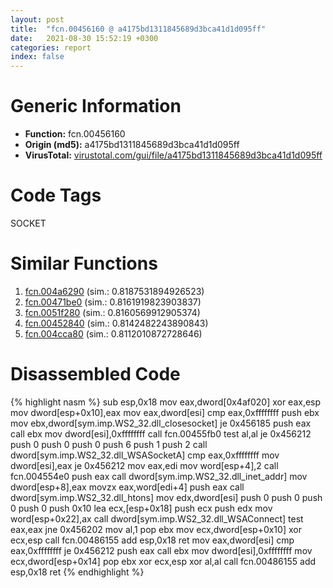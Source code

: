 ```yaml
---
layout: post
title:  "fcn.00456160 @ a4175bd1311845689d3bca41d1d095ff"
date:   2021-08-30 15:52:19 +0300
categories: report
index: false
---
```


# Generic Information
- **Function:** fcn.00456160
- **Origin (md5):** a4175bd1311845689d3bca41d1d095ff
- **VirusTotal:** [virustotal.com/gui/file/a4175bd1311845689d3bca41d1d095ff][virustotal_ref]

# Code Tags
<span class="tag" id="SOCKET">SOCKET</span>


# Similar Functions

1. [fcn.004a6290][similar_1_ref] (sim.: 0.8187531894926523)
2. [fcn.00471be0][similar_2_ref] (sim.: 0.8161919823903837)
3. [fcn.0051f280][similar_3_ref] (sim.: 0.8160569912905374)
4. [fcn.00452840][similar_4_ref] (sim.: 0.8142482243890843)
5. [fcn.004cca80][similar_5_ref] (sim.: 0.8112010872728646)


# Disassembled Code

{% highlight nasm %}
sub esp,0x18
mov eax,dword[0x4af020]
xor eax,esp
mov dword[esp+0x10],eax
mov eax,dword[esi]
cmp eax,0xffffffff
push ebx
mov ebx,dword[sym.imp.WS2_32.dll_closesocket]
je 0x456185
push eax
call ebx
mov dword[esi],0xffffffff
call fcn.00455fb0
test al,al
je 0x456212
push 0
push 0
push 0
push 6
push 1
push 2
call dword[sym.imp.WS2_32.dll_WSASocketA]
cmp eax,0xffffffff
mov dword[esi],eax
je 0x456212
mov eax,edi
mov word[esp+4],2
call fcn.004554e0
push eax
call dword[sym.imp.WS2_32.dll_inet_addr]
mov dword[esp+8],eax
movzx eax,word[edi+4]
push eax
call dword[sym.imp.WS2_32.dll_htons]
mov edx,dword[esi]
push 0
push 0
push 0
push 0
push 0x10
lea ecx,[esp+0x18]
push ecx
push edx
mov word[esp+0x22],ax
call dword[sym.imp.WS2_32.dll_WSAConnect]
test eax,eax
jne 0x456202
mov al,1
pop ebx
mov ecx,dword[esp+0x10]
xor ecx,esp
call fcn.00486155
add esp,0x18
ret 
mov eax,dword[esi]
cmp eax,0xffffffff
je 0x456212
push eax
call ebx
mov dword[esi],0xffffffff
mov ecx,dword[esp+0x14]
pop ebx
xor ecx,esp
xor al,al
call fcn.00486155
add esp,0x18
ret 
{% endhighlight %}


[similar_1_ref]: /report/fcn.004a6290@be7fba7cc724acf4ae2900d99e0fc9c3
[similar_2_ref]: /report/fcn.00471be0@289859175c221b107317af7727d26c17
[similar_3_ref]: /report/fcn.0051f280@17d73cbafe6dd96dd6f2291fab06fbb5
[similar_4_ref]: /report/fcn.00452840@a4175bd1311845689d3bca41d1d095ff
[similar_5_ref]: /report/fcn.004cca80@1160595edb203a63cb2ca3ce2ff04f47
[virustotal_ref]: https://www.virustotal.com/gui/file/a4175bd1311845689d3bca41d1d095ff